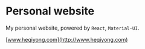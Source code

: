 # Personal website
My personal website, powered by `React`, `Material-UI`.

[www.heqiyong.com](http://www.heqiyong.com)
